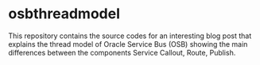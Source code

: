 # osbthreadmodel
This repository contains the source codes for an interesting blog post that explains the thread model of Oracle Service Bus (OSB) showing the main differences between the components Service Callout, Route, Publish.
